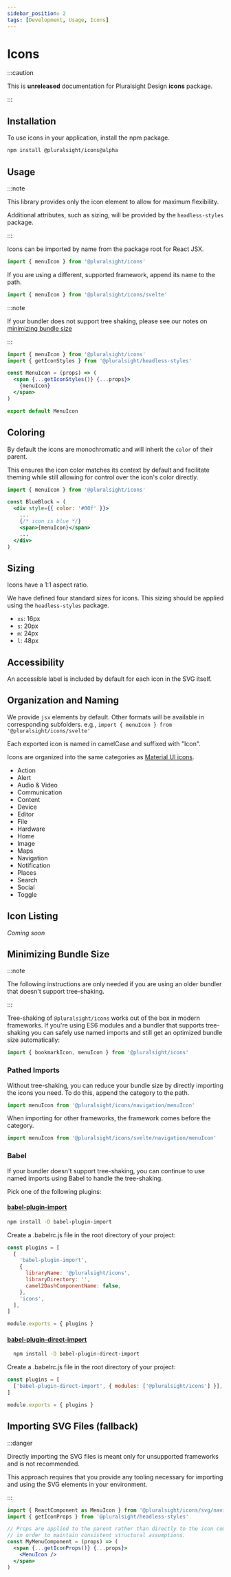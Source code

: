 ```yaml
---
sidebar_position: 2
tags: [Development, Usage, Icons]
---
```


# Icons

:::caution

This is **unreleased** documentation for Pluralsight Design **icons** package.

:::

## Installation

To use icons in your application, install the npm package.

```bash npm2yarn
npm install @pluralsight/icons@alpha
```

## Usage

:::note

This library provides only the icon element to allow for maximum flexibility.

Additional attributes, such as sizing, will be provided by the `headless-styles` package.

:::

Icons can be imported by name from the package root for React JSX.

```javascript
import { menuIcon } from '@pluralsight/icons'
```

If you are using a different, supported framework, append its name to the path.

```javascript
import { menuIcon } from '@pluralsight/icons/svelte'
```

:::note

If your bundler does not support tree shaking, please see our notes on [minimizing bundle size](#minimizing-bundle-size)

:::

```jsx title="Using an icon element in React"
import { menuIcon } from '@pluralsight/icons'
import { getIconStyles } from '@pluralsight/headless-styles'

const MenuIcon = (props) => (
  <span {...getIconStyles()} {...props}>
    {menuIcon}
  </span>
)

export default MenuIcon
```

## Coloring

By default the icons are monochromatic and will inherit the `color` of their parent.

This ensures the icon color matches its context by default and facilitate theming while still allowing for control over the icon's color directly.

```jsx title="Example of icon color inheritance"
import { menuIcon } from '@pluralsight/icons'

const BlueBlock = (
  <div style={{ color: '#00f' }}>
    ...
    {/* icon is blue */}
    <span>{menuIcon}</span>
    ...
  </div>
)
```

## Sizing

Icons have a 1:1 aspect ratio.

We have defined four standard sizes for icons. This sizing should be applied using the `headless-styles` package.

- `xs`: 16px
- `s`: 20px
- `m`: 24px
- `l`: 48px

## Accessibility

An accessible label is included by default for each icon in the SVG itself.

## Organization and Naming

We provide `jsx` elements by default. Other formats will be available in corresponding subfolders. e.g., `import { menuIcon } from '@pluralsight/icons/svelte'`

Each exported icon is named in camelCase and suffixed with "Icon".

Icons are organized into the same categories as [Material UI icons](https://fonts.google.com/icons).

- Action
- Alert
- Audio & Video
- Communication
- Content
- Device
- Editor
- File
- Hardware
- Home
- Image
- Maps
- Navigation
- Notification
- Places
- Search
- Social
- Toggle

## Icon Listing

_Coming soon_

## Minimizing Bundle Size

:::note

The following instructions are only needed if you are using an older bundler that doesn't support tree-shaking.

:::

Tree-shaking of `@pluralsight/icons` works out of the box in modern frameworks. If you're using ES6 modules and a bundler that supports tree-shaking you can safely use named imports and still get an optimized bundle size automatically:

```javascript
import { bookmarkIcon, menuIcon } from '@pluralsight/icons'
```

### Pathed Imports

Without tree-shaking, you can reduce your bundle size by directly importing the icons you need. To do this, append the category to the path.

```javascript title="Pathed import for React"
import menuIcon from '@pluralsight/icons/navigation/menuIcon'
```

When importing for other frameworks, the framework comes before the category.

```javascript title="Pathed import for Svelte"
import menuIcon from '@pluralsight/icons/svelte/navigation/menuIcon'
```

### Babel

If your bundler doesn't support tree-shaking, you can continue to use named imports using Babel to handle the tree-shaking.

Pick one of the following plugins:

#### [babel-plugin-import](https://github.com/umijs/babel-plugin-import)

```bash npm2yarn
npm install -D babel-plugin-import
```

Create a .babelrc.js file in the root directory of your project:

```javascript
const plugins = [
  [
    'babel-plugin-import',
    {
      libraryName: '@pluralsight/icons',
      libraryDirectory: '',
      camel2DashComponentName: false,
    },
    'icons',
  ],
]

module.exports = { plugins }
```

#### [babel-plugin-direct-import](https://github.com/umidbekk/babel-plugin-direct-import)

```bash npm2yarn
  npm install -D babel-plugin-direct-import
```

Create a .babelrc.js file in the root directory of your project:

```javascript
const plugins = [
  ['babel-plugin-direct-import', { modules: ['@pluralsight/icons'] }],
]

module.exports = { plugins }
```

## Importing SVG Files (fallback)

:::danger

Directly importing the SVG files is meant only for unsupported frameworks and is not recommended.

This approach requires that you provide any tooling necessary for importing and using the SVG elements in your environment.

:::

```jsx title="Importing an icon as SVG file into an app created with create-react-app"
import { ReactComponent as MenuIcon } from '@pluralsight/icons/svg/navigation/menu.svg'
import { getIconProps } from '@pluralsight/headless-styles'

// Props are applied to the parent rather than directly to the icon component
// in order to maintain consistent structural assumptions.
const MyMenuComponent = (props) => (
  <span {...getIconProps()} {...props}>
    <MenuIcon />
  </span>
)
```
